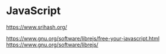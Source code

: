# JavaScript

https://www.srihash.org/


https://www.gnu.org/software/librejs/free-your-javascript.html
https://www.gnu.org/software/librejs/